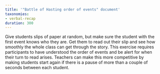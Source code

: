 ```yaml
---
title: '"Battle of Hasting order of events" document'
taxonomies:
- verbal-recap
duration: 300
---
```


Give students slips of paper at random, but make sure the student with the first event knows who they are. Get them to read out their slip and see how smoothly the whole class can get through the story. This exercise requires participants to have understood the order of events and be alert for when their turn to read arises. Teachers can make this more competitive by making students start again if there is a pause of more than a couple of seconds between each student.